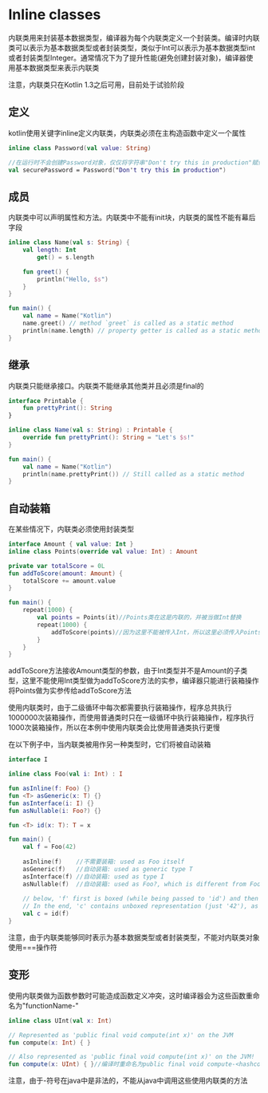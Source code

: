 # Inline classes
内联类用来封装基本数据类型，编译器为每个内联类定义一个封装类。编译时内联类可以表示为基本数据类型或者封装类型，类似于Int可以表示为基本数据类型int或者封装类型Integer。通常情况下为了提升性能(避免创建封装对象)，编译器使用基本数据类型来表示内联类

注意，内联类只在Kotlin 1.3之后可用，目前处于试验阶段

## 定义
kotlin使用关键字inline定义内联类，内联类必须在主构造函数中定义一个属性

```kotlin
inline class Password(val value: String)

//在运行时不会创建Password对象，仅仅将字符串"Don't try this in production"赋值给securePassword，避免了创建对象的开销
val securePassword = Password("Don't try this in production")
```

## 成员
内联类中可以声明属性和方法。内联类中不能有init块，内联类的属性不能有幕后字段

```kotlin
inline class Name(val s: String) {
    val length: Int
        get() = s.length

    fun greet() {
        println("Hello, $s")
    }
}    

fun main() {
    val name = Name("Kotlin")
    name.greet() // method `greet` is called as a static method
    println(name.length) // property getter is called as a static method
}
```

## 继承
内联类只能继承接口。内联类不能继承其他类并且必须是final的

```kotlin
interface Printable {
    fun prettyPrint(): String
}

inline class Name(val s: String) : Printable {
    override fun prettyPrint(): String = "Let's $s!"
}    

fun main() {
    val name = Name("Kotlin")
    println(name.prettyPrint()) // Still called as a static method
}
```

## 自动装箱
在某些情况下，内联类必须使用封装类型

```kotlin
interface Amount { val value: Int }
inline class Points(override val value: Int) : Amount

private var totalScore = 0L
fun addToScore(amount: Amount) {
    totalScore += amount.value
}

fun main() {
    repeat(1000) {
        val points = Points(it)//Points类在这是内联的，并被当做Int替换
        repeat(1000) {
            addToScore(points)//因为这里不能被传入Int，所以这里必须传入Points实例
        }
    }
}
```

addToScore方法接收Amount类型的参数，由于Int类型并不是Amount的子类型，这里不能使用Int类型做为addToScore方法的实参，编译器只能进行装箱操作将Points做为实参传给addToScore方法

使用内联类时，由于二级循环中每次都需要执行装箱操作，程序总共执行1000000次装箱操作，而使用普通类时只在一级循环中执行装箱操作，程序执行1000次装箱操作，所以在本例中使用内联类会比使用普通类执行更慢

在以下例子中，当内联类被用作另一种类型时，它们将被自动装箱

```kotlin
interface I

inline class Foo(val i: Int) : I

fun asInline(f: Foo) {}
fun <T> asGeneric(x: T) {}
fun asInterface(i: I) {}
fun asNullable(i: Foo?) {}

fun <T> id(x: T): T = x

fun main() {
    val f = Foo(42) 
    
    asInline(f)    //不需要装箱: used as Foo itself
    asGeneric(f)   //自动装箱: used as generic type T
    asInterface(f) //自动装箱: used as type I
    asNullable(f)  //自动装箱: used as Foo?, which is different from Foo
    
    // below, 'f' first is boxed (while being passed to 'id') and then unboxed (when returned from 'id') 
    // In the end, 'c' contains unboxed representation (just '42'), as 'f' 
    val c = id(f)  
}
```

注意，由于内联类能够同时表示为基本数据类型或者封装类型，不能对内联类对象使用===操作符

## 变形
使用内联类做为函数参数时可能造成函数定义冲突，这时编译器会为这些函数重命名为"functionName-<hashcode>"

```kotlin
inline class UInt(val x: Int)

// Represented as 'public final void compute(int x)' on the JVM
fun compute(x: Int) { }

// Also represented as 'public final void compute(int x)' on the JVM!
fun compute(x: UInt) { }//编译时重命名为public final void compute-<hashcode>(int x)
```

注意，由于-符号在java中是非法的，不能从java中调用这些使用内联类的方法




